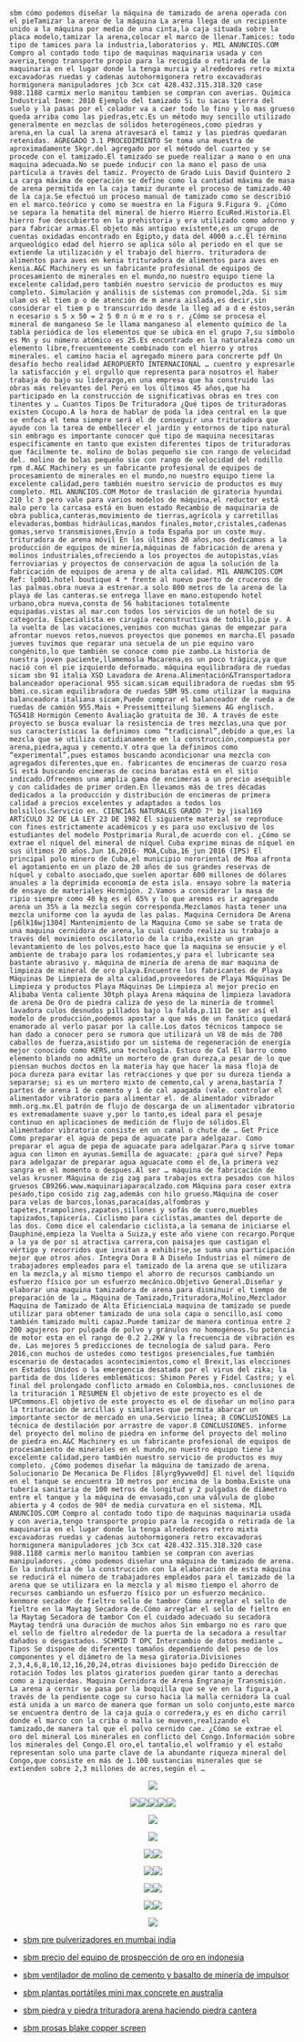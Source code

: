 
```
sbm cómo podemos diseñar la máquina de tamizado de arena operada con el pieTamizar la arena de la máquina La arena llega de un recipiente unido a la máquina por medio de una cinta,la caja situada sobre la placa modelo,tamizar la arena,colocar el marco de llenar.Tamices: todo tipo de tamices para la industria,laboratorios y. MIL ANUNCIOS.COM Compro al contado todo tipo de maquinas maquinaria usada y con averia,tengo transporte propio para la recogida o retirada de la maquinaria en el lugar donde la tenga murcia y alrededores retro mixta excavadoras ruedas y cadenas autohormigonera retro excavadoras hormigonera manipuladores jcb 3cx cat 428.432.315.318.320 case 988.1188 carmix merlo manitou tambien se compran con averias. Quimica Industrial Inem: 2010 Ejemplo del tamizado Si tu sacas tierra del suelo y la pasas por el colador va a caer todo lo fino y lo mas grueso queda arriba como las piedras,etc.Es un método muy sencillo utilizado generalmente en mezclas de sólidos heterogéneos,como piedras y arena,en la cual la arena atravesará el tamiz y las piedras quedaran retenidas. AGREGADO 3.1 PROCEDIMIENTO Se toma una muestra de aproximadamente 5kgr.del agregado por el método del cuarteo y se procede con el tamizado.El tamizado se puede realizar a mano o en una maquina adecuada.No se puede inducir con la mano el paso de una partícula a través del tamiz. Proyecto de Grado Luis David Quintero 2 La carga máxima de operación se define como la cantidad máxima de masa de arena permitida en la caja tamiz durante el proceso de tamizado.40 de la caja.Se efectuó un proceso manual de tamizado como se describió en el marco.teórico y como se muestra en la Figura 9.Figura 9. ¿Cómo se separa la hematita del mineral de hierro Hierro EcuRed.Historia.El hierro fue descubierto en la prehistoria y era utilizado como adorno y para fabricar armas.El objeto más antiguo existente,es un grupo de cuentas oxidadas encontrado en Egipto,y data del 4000 a.c.El término arqueológico edad del hierro se aplica sólo al periodo en el que se extiende la utilización y el trabajo del hierro. trituradora de alimentos para aves en kenia trituradora de alimentos para aves en kenia.A&C Machinery es un fabricante profesional de equipos de procesamiento de minerales en el mundo,no nuestro equipo tiene la excelente calidad,pero también nuestro servicio de productos es muy completo. Simulación y análisis de sistemas con promodel,2da. Si sim ulam os el tiem p o de atención de m anera aislada,es decir,sin considerar el tiem p o transcurrido desde la lleg ad a d e éstos,serán n ecesario s 5 x 50 = 2 5 0 n ú m e ro s r. ¿Cómo se procesa el mineral de manganeso Se le llama manganeso al elemento químico de la tabla periódica de los elementos que se ubica en el grupo 7,su símbolo es Mn y su número atómico es 25.Es encontrado en la naturaleza como un elemento libre,frecuentemente combinado con el hierro y otros minerales. el camino hacia el agregado minero para concrerte pdf Un desafío hecho realidad AEROPUERTO INTERNACIONAL … cuentro y expresarle la satisfacción y el orgullo que representa para nosotros el haber trabaja do bajo su liderazgo,en una empresa que ha construido las obras más relevantes del Perú en los últimos 45 años,que ha participado en la construcción de significativas obras en tres con tinentes y … Cuantos Tipos De Trituradora ¿Qué tipos de trituradoras existen Cocupo.A la hora de hablar de poda la idea central en la que se enfoca el tema siempre será el de conseguir una trituradora que ayude con la tarea de embellecer el jardín y entornos de tipo natural sin embrago es importante conocer qué tipo de maquina necesitaras específicamente en tanto que existen diferentes tipos de trituradoras que fácilmente te. molino de bolas pequeño sie con rango de velocidad del. molino de bolas pequeño sie con rango de velocidad del rodillo rpm d.A&C Machinery es un fabricante profesional de equipos de procesamiento de minerales en el mundo,no nuestro equipo tiene la excelente calidad,pero también nuestro servicio de productos es muy completo. MIL ANUNCIOS.COM Motor de traslación de giratoria hyundai 210 lc 3 pero vale para varios modelos de máquina,el reductor está malo pero la carcasa está en buen estado Recambio de maquinaria de obra publica,canteras,movimiento de tierras,agrícola y carretillas elevadoras,bombas hidráulicas,mandos finales,motor,cristales,cadenas gomas,servo transmisiones,Envío a toda España por un coste muy. trituradora de arena móvil En los últimos 20 años,nos dedicamos a la producción de equipos de minería,máquinas de fabricación de arena y molinos industriales,ofreciendo a los proyectos de autopistas,vías ferroviarias y proyectos de conservación de agua la solución de la fabricación de equipos de arena y de alta calidad. MIL ANUNCIOS.COM Ref: lp001.hotel boutique 4 * frente al nuevo puerto de cruceros de las palmas.obra nueva a estrenar.a solo 800 metros de la arena de la playa de las canteras.se entrega llave en mano.estupendo hotel urbano,obra nueva,consta de 56 habitaciones totalmente equipadas.vistas al mar.con todos los servicios de un hotel de su categoría. Especialista en cirugía reconstructiva de tobillo,pie y. A la vuelta de las vacaciones,venimos con muchas ganas de empezar para afrontar nuevos retos,nuevos proyectos que ponemos en marcha.El pasado jueves tuvimos que reparar una secuela de un pie equino varo congénito,lo que también se conoce como pie zambo.La historia de nuestra joven paciente,llamemosla Macarena,es un poco trágica,ya que nació con el pie izquierdo deformado. máquina equilibradora de ruedas sicam sbn 91 italia XSD Lavadora de Arena.Alimentación&Transportadora balanceador operacional 955 sicam.sicam equilibradora de ruedas sbm 95 bbmi.co.sicam equilibradora de ruedas SBM 95.como utilizar la maquina balanceadora italiana sicam,Puede comprar el balanceador de rueda a de ruedas de camión 955.Mais + Pressemitteilung Siemens AG englisch. TG5418 Hormigón Cemento Avaliação gratuita de 30. A través de este proyecto se busca evaluar la resistencia de tres mezclas,una que por sus características la definimos como “tradicional”,debido a que,es la mezcla que se utiliza cotidianamente en la construcción,compuesta por arena,piedra,agua y cemento.Y otra que la definimos como “experimental”,pues estamos buscando acondicionar una mezcla con agregados diferentes,que en. fabricantes de encimeras de cuarzo rosa Si está buscando encimeras de cocina baratas está en el sitio indicado.Ofrecemos una amplia gama de encimeras a un precio asequible y con calidades de primer orden.En llevamos más de tres décadas dedicados a la producción y distribución de encimeras de primera calidad a precios excelentes y adaptados a todos los bolsillos.Servicio en. CIENCIAS NATURALES GRADO 7° by jisal169 ARTíCULO 32 DE LA LEY 23 DE 1982 El siguiente material se reproduce con fines estrictamente académicos y es para uso exclusivo de los estudiantes del modelo Postprimaria Rural,de acuerdo con el. ¿Cómo se extrae el níquel del mineral de níquel Cuba exprime minas de níquel en sus últimos 20 años.Jun 16,2016· MOA,Cuba,16 jun 2016 (IPS) El principal polo minero de Cuba,el municipio nororiental de Moa afronta el agotamiento en un plazo de 20 años de sus grandes reservas de níquel y cobalto asociado,que suelen aportar 600 millones de dólares anuales a la deprimida economía de esta isla. ensayo sobre la materia de ensayo de materiales Hormigón. 2.Vamos a considerar la masa de ripio siempre como 40 kg es el 65% y lo que aremos es ir agregando arena un 35% a la mezcla según corresponda.Mezclamos hasta tener una mezcla uniforme con la ayuda de las palas. Maquina Cernidora De Arena [p6lk16wj1304] Mantenimiento de la Maquina Como se sabe se trata de una maquina cernidora de arena,la cual cuando realiza su trabajo a través del movimiento oscilatorio de la criba,existe un gran levantamiento de los polvos,esto hace que la maquina se ensucie y el ambiente de trabajo para los rodamientos,y para el lubricante sea bastante abrasivo y. máquina de minería de arena de mar maquina de limpieza de mineral de oro playa.Encuentre los fabricantes de Playa Máquinas De Limpieza de alta calidad,proveedores de Playa Máquinas De Limpieza y productos Playa Máquinas De Limpieza al mejor precio en Alibaba Venta caliente 30tph playa Arena máquina de limpieza lavadora de arena De Oro de piedra caliza de yeso de la minería de trommel lavadora culos desnudos pillados bajo la falda,p.111 De ser así el modelo de producción,podemos apostar a que más de un fanático quedará enamorado al verlo pasar por la calle.Los datos técnicos tampoco se han dado a conocer pero se rumora que utilizará un V8 de más de 700 caballos de fuerza,asistido por un sistema de regeneración de energía mejor conocido como KERS,una tecnología. Estuco de Cal El barro como elemento blando no admite un mortero de gran dureza,a pesar de lo que piensan muchos doctos en la materia hay que hacer la masa floja de poca dureza para evitar las retracciones y que por su dureza tienda a separarse; si es un mortero mixto de cemento,cal y arena,bastaría 7 partes de arena 1 de cemento y 1 de cal apagada (vale. controlar el alimentador vibratorio para alimentar el. de alimentador vibrador mmh.org.mx.El patrón de flujo de descarga de un alimentador vibratorio es extremadamente suave y,por lo tanto,es ideal para el pesaje continuo en aplicaciones de medición de flujo de sólidos.El alimentador vibratorio consiste en un canal o chute de … Get Price Como preparar el agua de pepa de aguacate para adelgazar. Como preparar el agua de pepa de aguacate para adelgazar.Para q sirve tomar agua con limon en ayunas.Semilla de aguacate: ¿para qué sirve? Pepa para adelgazar de preparar agua aguacate como el de,la primera vez sangra en el momento o despues.Al ser … máquina de fabricación de velas krusner Máquina de zig zag para trabajos extra pesados con hilos gruesos CB9266.www.maquinariaparacalzado.com Máquina para coser extra pesado,tipo cosido zig zag,además con hilo grueso.Máquina de coser para velas de barcos,lonas,paracaídas,alfombras y tapetes,trampolines,zapatos,sillones y sofás de cuero,muebles tapizados,tapicería. Ciclismo para ciclistas,amantes del deporte de las dos. Como dice el calendario ciclista,a la semana de iniciarse el Dauphiné,empieza la Vuelta a Suiza,y este año viene con recargo.Porque a la ya de por sí atractiva carrera,con paisajes que castigan el vértigo y recorridos que invitan a exhibirse,se suma una participación mejor que otros años. Integra Dora 8 A Diseño Industrias el número de trabajadores empleados para el tamizado de la arena que se utilizara en la mezcla,y al mismo tiempo el ahorro de recursos cambiando un esfuerzo físico por un esfuerzo mecánico.Objetivo General.Diseñar y elaborar una maquina tamizadora de arena para disminuir el tiempo de preparación de la … Máquina de Tamizado,Trituradora,Molino,Mezclador Maquina de Tamizado de Alta EficienciaLa maquina de tamizado se puede utilizar para obtener tamizado de una sola capa o sencillo,así como también tamizado multi capaz.Puede tamizar de manera continua entre 2 200 agujeros por pulgada de polvo y gránulos no homogéneos.Su potencia de motor esta en el rango de 0.2 2.2KW y la frecuencia de vibración es de. Las mejores 5 predicciones de tecnología de salud para. Pero 2016,con muchos de ustedes como testigos presenciales,fue también escenario de destacados acontecimientos,como el Brexit,las elecciones en Estados Unidos o la emergencia desatada por el virus del zika; la partida de dos líderes emblemáticos: Shimon Peres y Fidel Castro; y el final del prolongado conflicto armado en Colombia,nos. conclusiones de la trituración 1 RESUMEN El objetivo de este proyecto es el de UPCommons.El objetivo de este proyecto es el de diseñar un molino para la trituración de arcillas y similares que permita abarcar un importante sector de mercado en una.Servicio línea; 8 CONCLUSIONES La técnica de destilación por arrastre de vapor.8 CONCLUSIONES. informe del proyecto del molino de piedra en informe del proyecto del molino de piedra en.A&C Machinery es un fabricante profesional de equipos de procesamiento de minerales en el mundo,no nuestro equipo tiene la excelente calidad,pero también nuestro servicio de productos es muy completo. ¿Cómo podemos diseñar la máquina de tamizado de arena. Solucionario De Mecanica De Flidos [8lyrg9ywve0d] El nivel del líquido en el tanque se encuentra 10 metros por encima de la bomba.Existe una tubería sanitaria de 100 metros de longitud y 2 pulgadas de diámetro entre el tanque y la máquina de envasado,con una válvula de globo abierta y 4 codos de 90º de media curvatura en el sistema. MIL ANUNCIOS.COM Compro al contado todo tipo de maquinas maquinaria usada y con averia,tengo transporte propio para la recogida o retirada de la maquinaria en el lugar donde la tenga alrededores retro mixta excavadoras ruedas y cadenas autohormigonera retro excavadoras hormigonera manipuladores jcb 3cx cat 428.432.315.318.320 case 988.1188 carmix merlo manitou tambien se compran con averias manipuladores. ¿cómo podemos diseñar una máquina de tamizado de arena. En la industria de la construcción con la elaboración de esta máquina se reducirá el número de trabajadores empleados para el tamizado de la arena que se utilizara en la mezcla y al mismo tiempo el ahorro de recursos cambiando un esfuerzo físico por un esfuerzo mecánico. kenmore secador de fieltro sello de tambor Cómo arreglar el sello de fieltro en la Maytag Secadora de.Cómo arreglar el sello de fieltro en la Maytag Secadora de tambor Con el cuidado adecuado su secadora Maytag tendrá una duración de muchos años Sin embargo no es raro que el sello de fieltro alrededor de la puerta de la secadora a resultar dañados o desgastados. SCHMID T OPC Intercambio de datos mediante … Tipos Se dispone de diferentes tamaños dependiendo del peso de los componentes y el diámetro de la mesa giratoria.Divisiones 2,3,4,6,8,10,12,16,20,24,otras divisiones bajo pedido Dirección de rotación Todos los platos giratorios pueden girar tanto a derechas como a izquierdas. Maquina Cernidora de Arena Engranaje Transmisión. La arena a cernir se pasa por la boquilla que se ve en la figura,a través de la pendiente coge su curso hacia la malla cernidora la cual está unida a un marco de manera que forman un solo conjunto,este marco se encuentra dentro de la caja guía o corredera,y es en dicho carril donde el marco con la criba o malla se mueven,realizando el tamizado,de manera tal que el polvo cernido cae. ¿Cómo se extrae el oro del mineral Los minerales en conflicto del Congo.Información sobre los minerales del Congo.El oro,el tantalio,el wolframio y el estaño representan solo una parte clave de la abundante riqueza mineral del Congo,que consiste en más de 1.100 sustancias minerales que se extienden sobre 2,3 millones de acres,según el … 
```

<div align="center">

<a href="https://es-crusher.shibang-china.com/github&k=sbm+c%C3%B3mo+podemos+dise%C3%B1ar+la+m%C3%A1quina+de+tamizado+de+arena+operada+con+el+pie"><img src="https://static.shibang-china.com/es/crusher/logo.jpg"></a>

<a href="https://es-crusher.shibang-china.com/github&k=sbm+c%C3%B3mo+podemos+dise%C3%B1ar+la+m%C3%A1quina+de+tamizado+de+arena+operada+con+el+pie"><img src="https://static.shibang-china.com/es/crusher/index.jpg"></a><a href="https://es-crusher.shibang-china.com/material.htmlgithub&k=sbm+c%C3%B3mo+podemos+dise%C3%B1ar+la+m%C3%A1quina+de+tamizado+de+arena+operada+con+el+pie"><img src="https://static.shibang-china.com/es/crusher/material.jpg"></a><a href="https://es-crusher.shibang-china.com/application.htmlgithub&k=sbm+c%C3%B3mo+podemos+dise%C3%B1ar+la+m%C3%A1quina+de+tamizado+de+arena+operada+con+el+pie"><img src="https://static.shibang-china.com/es/crusher/application.jpg"></a><a href="https://es-crusher.shibang-china.com/aboutus.htmlgithub&k=sbm+c%C3%B3mo+podemos+dise%C3%B1ar+la+m%C3%A1quina+de+tamizado+de+arena+operada+con+el+pie"><img src="https://static.shibang-china.com/es/crusher/aboutus.jpg"></a><a href="https://es-crusher.shibang-china.com/contact.htmlgithub&k=sbm+c%C3%B3mo+podemos+dise%C3%B1ar+la+m%C3%A1quina+de+tamizado+de+arena+operada+con+el+pie"><img src="https://static.shibang-china.com/es/crusher/contact.jpg"></a>

<a href="https://es-crusher.shibang-china.com/github&k=sbm+c%C3%B3mo+podemos+dise%C3%B1ar+la+m%C3%A1quina+de+tamizado+de+arena+operada+con+el+pie"><img src="https://static.shibang-china.com/es/crusher/banner.jpg"></a>

<a href="https://swt.shibang-china.com/github&k=sbm+c%C3%B3mo+podemos+dise%C3%B1ar+la+m%C3%A1quina+de+tamizado+de+arena+operada+con+el+pie"><img src="https://static.shibang-china.com/es/crusher/text.jpg"></a>

<a href="https://swt.shibang-china.com/github&k=sbm+c%C3%B3mo+podemos+dise%C3%B1ar+la+m%C3%A1quina+de+tamizado+de+arena+operada+con+el+pie"><img src="https://static.shibang-china.com/es/crusher/chat.jpg"></a><a href="https://es-crusher.shibang-china.com/contact.htmlgithub&k=sbm+c%C3%B3mo+podemos+dise%C3%B1ar+la+m%C3%A1quina+de+tamizado+de+arena+operada+con+el+pie"><img src="https://static.shibang-china.com/es/crusher/message.jpg"></a>

<a href="https://es-crusher.shibang-china.com/products/pe.htmlgithub&k=sbm+c%C3%B3mo+podemos+dise%C3%B1ar+la+m%C3%A1quina+de+tamizado+de+arena+operada+con+el+pie"><img src="https://static.shibang-china.com/es/crusher/pe.jpg"></a><a href="https://es-crusher.shibang-china.com/products/pf.htmlgithub&k=sbm+c%C3%B3mo+podemos+dise%C3%B1ar+la+m%C3%A1quina+de+tamizado+de+arena+operada+con+el+pie"><img src="https://static.shibang-china.com/es/crusher/pf.jpg"></a>

<a href="https://es-crusher.shibang-china.com/products/hpt.htmlgithub&k=sbm+c%C3%B3mo+podemos+dise%C3%B1ar+la+m%C3%A1quina+de+tamizado+de+arena+operada+con+el+pie"><img src="https://static.shibang-china.com/es/crusher/hpt.jpg"></a><a href="https://es-crusher.shibang-china.com/products/vsi.htmlgithub&k=sbm+c%C3%B3mo+podemos+dise%C3%B1ar+la+m%C3%A1quina+de+tamizado+de+arena+operada+con+el+pie"><img src="https://static.shibang-china.com/es/crusher/vsi.jpg"></a>

<a href="https://es-crusher.shibang-china.com/products/klv.htmlgithub&k=sbm+c%C3%B3mo+podemos+dise%C3%B1ar+la+m%C3%A1quina+de+tamizado+de+arena+operada+con+el+pie"><img src="https://static.shibang-china.com/es/crusher/klv.jpg"></a><a href="https://es-crusher.shibang-china.com/products/portable.htmlgithub&k=sbm+c%C3%B3mo+podemos+dise%C3%B1ar+la+m%C3%A1quina+de+tamizado+de+arena+operada+con+el+pie"><img src="https://static.shibang-china.com/es/crusher/portable.jpg"></a>

<a href="https://swt.shibang-china.com/github&k=sbm+c%C3%B3mo+podemos+dise%C3%B1ar+la+m%C3%A1quina+de+tamizado+de+arena+operada+con+el+pie"><img src="https://static.shibang-china.com/es/crusher/case.jpg"></a>

</div>


* [sbm pre pulverizadores en mumbai india](sbm%20pre%20pulverizadores%20en%20mumbai%20india.md)

* [sbm precio del equipo de prospección de oro en indonesia](sbm%20precio%20del%20equipo%20de%20prospecci%C3%B3n%20de%20oro%20en%20indonesia.md)

* [sbm ventilador de molino de cemento y basalto de minería de impulsor](sbm%20ventilador%20de%20molino%20de%20cemento%20y%20basalto%20de%20miner%C3%ADa%20de%20impulsor.md)

* [sbm plantas portátiles mini max concrete en australia](sbm%20plantas%20port%C3%A1tiles%20mini%20max%20concrete%20en%20australia.md)

* [sbm piedra y piedra trituradora arena haciendo piedra cantera](sbm%20piedra%20y%20piedra%20trituradora%20arena%20haciendo%20piedra%20cantera.md)

* [sbm prosas blake copper screen](sbm%20prosas%20blake%20copper%20screen.md)